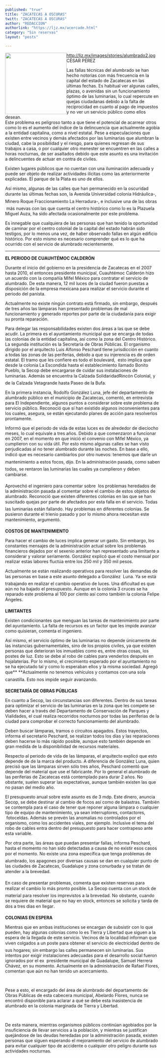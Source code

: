 ```yaml
---
published: "true"
title: "ZACATECAS A OSCURAS"
twitt: "ZACATECAS A OSCURAS"
author: "REDACCION"
authorlink: "https://ljz.mx/acercade.html"
category: "Sin reservas"
layout: "posts"

---
```

http://ljz.mx/images/stories/alumbrado2.jpg
<img src="http://ljz.mx/images/stories/alumbrado2.jpg" border="0" width="200" style="float: left;" />CÉSAR PÉREZ

Las fallas técnicas del alumbrado se han hecho notorias con más frecuencia en la capital del estado de Zacatecas en las últimas fechas. Es habitual ver algunas calles, plazas, o avenidas sin un funcionamiento óptimo de las luminarias, lo cual repercute en quejas ciudadanas debido a la falta de reciprocidad en cuanto al pago de impuestos y no ver un servicio público como ellos desean.  
Este problema es peligroso tanto a que tiene el potencial de acarrear otros como lo es el aumento del índice de la delincuencia que actualmente agobia a la entidad capitalina, como a nivel estatal. Pese a especulaciones que existen entre vecinos y demás afectados por las luminarias que alumbran la ciudad, cabe la posibilidad y el riesgo, para quienes regresan de sus trabajos a casa, o por cualquier otro menester se encuentren en las calles a horas nocturnas, de ser asaltados debido que este asunto es una invitación a delincuentes de actuar en contra de civiles.

Existen lugares públicos que no cuentan con una iluminación adecuada y puede ser objeto de realizar actividades ilícitas como las anteriormente explicadas. El parque de la Plata es uno de ellos.

Así mismo, algunas de las calles que han permanecido en la oscuridad durante las últimas fechas son, la Avenida Universidad colonia Hidráulica-, Minero Roque Fraccionamiento La Herradura-, e inclusive una de las obras  más nuevas con las que cuenta el centro histórico como lo es la Plazuela Miguel Auza, ha sido afectada ocasionalmente por este problema.

Es innegable que cualquiera de las personas que han tenido la oportunidad de caminar por el centro colonial de la capital del estado habrán sido testigos, por lo menos una vez, de haber observado fallas en algún edificio histórico. Por esto mismo es necesario comprender qué es lo que ha ocurrido con el servicio de alumbrado recientemente.

** **

**EL PERIODO DE CUAUHTÉMOC CALDERÓN**

Durante el inicio del gobierno en la presidencia de Zacatecas en el 2007 hasta 2010, el entonces presidente municipal, Cuauhtémoc Calderón hizo un acuerdo con la compañía Mifel México para contratar el servicio de alumbrado. De esta manera, 12 mil luces de la ciudad fueron puestas a disposición de la empresa mexicana para realizar el servicio durante el periodo del panista.

Actualmente no existe ningún contrato está firmado, sin embargo, después de tres años las lámparas han presentado problemas de mal funcionamiento y generado reportes por parte de la ciudadanía para exigir su pronta reparación.

Para delegar las responsabilidades existen dos áreas a las que se debe acudir. La primera es el ayuntamiento municipal que se encarga de todas las colonias de la entidad capitalina, así como la zona del Centro Histórico. La segunda institución es la Secretaría de Obras Públicas. El organismo dirigido por el arquitecto Luis Alfonso Peschard tiene jurisdicción en cuanto a todas las zonas de las periferias, debido a que su injerencia es de orden estatal. El tramo que les confiere es todo el boulevard,  esto implica que desde la colonia La Escondida hasta el establecimiento llamado Bonito Pueblo, la Secop debe encargarse de cuidar sus instalaciones de luminarias. Además se encuentra la Calzada SolidaridadRincón Colonial, y de la Calzada Vetagrande hasta Paseo de la Bufa.

En la primera instancia, Rodolfo González Luna, jefe del departamento de alumbrado público en el municipio de Zacatecas, comentó, en entrevista para El Independiente, algunos puntos a considerar sobre este problema de servicio público. Reconoció que sí han existido algunos inconvenientes para los cuales, asegura, se están ejecutando planes de acción para resolverlos prontamente.

Informó que el periodo de vida de estas luces es de alrededor de dieciocho meses, lo cual equivale a tres años. Debido a que comenzaron a funcionar en 2007, en el momento en que inició el convenio con Mifel México, ya cumplieron con su vida útil. Por esto mismo algunas calles se han visto perjudicadas al no tener alumbrado durante las noches. En base a ello, indicó que es necesario cambiarlos por otro nuevos: tenemos que darle un mantenimiento a estos focos, dijo. En la administración pasada, como saben todos, se rentaron las luminarias las cuales ya cumplieron y deben cambiarse.

Aprovechó el ingeniero para comentar sobre  los problemas heredados de la administración pasada al comentar sobre el cambio de estos objetos de alumbrado. Reconoció que existen diferentes colonias en las que se han suscitado quejas por parte de afectados por esta falla en el servicio. Todas las luminarias están fallando. Hay problemas en diferentes colonias. Se pusieron durante el trienio pasado y por lo mismo ahora necesitan este mantenimiento, argumentó.

**COSTOS DE MANTENIMIENTO**

Para hacer el cambio de luces implica generar un gasto. Sin embargo, los constantes mensajes de la administración actual sobre los problemas financieros dejados por el sexenio anterior han representado una limitante a considerar y valorar seriamente. González explicó que el costo mensual por realizar estas labores fluctúa entre los 250 mil y 350 mil pesos.

Actualmente se están realizando operativos para resolver las demandas de las personas en base a este asunto delegado a González  Luna. Ya se está trabajando en realizar el cambio operativo de luces. Una dificultad es que aún no ha bajado el presupuesto. Aunque en la colonia 3 cruces se ha reparado este problema al 100 por ciento así como también la colonia Felipe Ángeles.

**LIMITANTES**

Existen condicionantes que menguan las tareas de mantenimiento por parte del ayuntamiento. La falta de recursos es un factor que les impide avanzar como quisieran, comenta el ingeniero.

Así mismo, el servicio óptimo de las luminarias no depende únicamente de las instancias gubernamentales, sino de los propios civiles, ya que existen personas que deterioran los inmuebles como es, entre otras cosas, los postes de luz. Esto se debe al robo de cables para venderlos después en hojalaterías. Por lo mismo, el crecimiento esperado por el ayuntamiento no se ha ejecutado tal y como lo esperaban ellos y la misma sociedad. Agregó que** **Actualmente no tenemos vehículos y contamos con una sola canastilla. Esto nos impide seguir avanzando.

**SECRETARÍA DE OBRAS PÚBLICAS**

En cuanto a Secop, las circunstancias son diferentes. Dentro de sus tareas para optimizar el servicio de las luminarias en la zona que les compete se deben hacer a través del Departamento de Conservación de Parques y Vialidades, el cual realiza recorridos nocturnos por todas las periferias de la ciudad para comprobar el correcto funcionamiento del alumbrado.

Deben buscar lámparas, tramos o circuitos apagados. Estos trayectos, informa el secretario Peschard, se realizan todos los días y las reparaciones deben hacerse lo más rápido posible, aunque esto también depende en gran medida de la disponibilidad de recursos materiales.

Respecto al periodo de vida de las lámparas, el arquitecto explicó que esto depende de de la marca del producto. A diferencia de González Luna, quien precisó que las lámparas sirven sólo tres años, Peschard comentó que depende del material que use el fabricante. Por lo general el alumbrado de las periferias de Zacatecas está contemplado para durar 2 años. No obstante, suelen superar las expectativas, aunque también existen las que no pasan del medio año.

El presupuesto anual sobre este asunto es de 3 mdp. Este dinero, anuncia Secop, se debe destinar al cambio de focos así como de balastras. También se contempla para el caso de tener que reponer alguna lámpara o cualquier tipo de equipo de mantenimiento, ya sean interruptores, contactores,  fotoceldas. Además se prevén las anomalías no controlados por el organismo, como los accidentes viales, por ejemplo. Inclusive el tema del robo de cables entra dentro del presupuesto para hacer contrapeso ante esta variable.

Por otra parte, las áreas que puedan presentar fallas, informa Peschard, hasta el momento no han sido detectadas a causa de no existir esos casos por el momento. No existe una zona específica que tenga problemas de alumbrado, los apagones por diversas causas se dan en cualquier punto de las ciudades de Zacatecas, Guadalupe y zona conurbada y se tratan de atender a la brevedad.

En caso de presentar problemas, comenta que existen reservas para realizar el cambio lo más pronto posible. La Secop cuenta con un stock de material para resolver los imprevistos a la brevedad. No obstante, cuando se requiere de material que no hay en stock, entonces se solicita y tarda de dos a tres días en llegar.

**COLONIAS EN ESPERA**

Mientras que en ambas instituciones se encargan de subsistir con lo que pueden, hay algunas colonias como lo es Tierra y Libertad que siguen a la espera de la llegada de este servicio. Vecinos de la localidad informan que viven colgados a un poste para obtener el servicio de electricidad dentro de sus hogares; sin embargo las calles permanecen sin luminarias. Sus intentos por exigir instalaciones adecuadas para el desarrollo social fueron ignorados por el ex  presidente municipal de Guadalupe, Samuel Herrera Chávez, en su momento. Actualmente en la administración de Rafael Flores, comentan que aún no han tenido un acercamiento.

 

Pese a esto, el encargado del área de alumbrado del departamento de Obras Públicas de esta cabecera municipal, Abelardo Flores, nunca se encontró disponible para aclarar a qué se debe esta inasistencia de alumbrado en la colonia marginada de Tierra y Libertad.

 

De esta manera, mientras organismos públicos continúan agobiados por la insuficiencia de llevar servicios a la población, y mientras se justifican quejándose de las deudas heredadas por la administración pasada, existen personas que siguen esperando el mejoramiento del servicio de alumbrado para evitar cualquier tipo de accidente o cualquier otro peligro durante sus actividades nocturnas.
